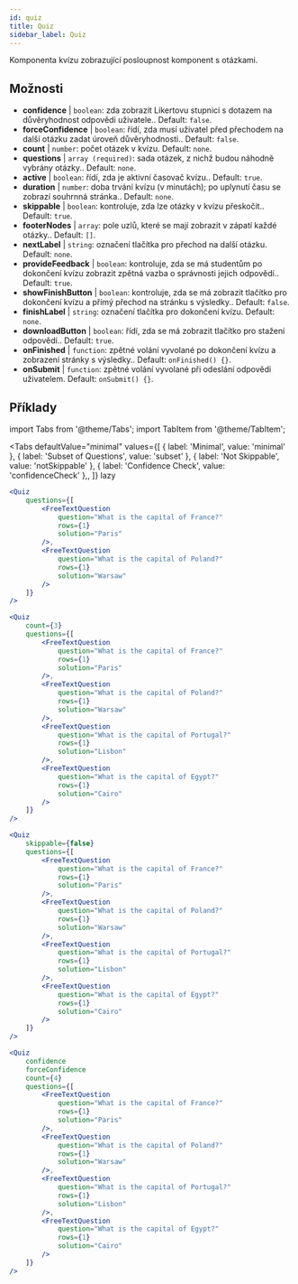 ```yaml
---
id: quiz 
title: Quiz
sidebar_label: Quiz
---
```


Komponenta kvízu zobrazující posloupnost komponent s otázkami.

## Možnosti

* __confidence__ | `boolean`: zda zobrazit Likertovu stupnici s dotazem na důvěryhodnost odpovědi uživatele.. Default: `false`.
* __forceConfidence__ | `boolean`: řídí, zda musí uživatel před přechodem na další otázku zadat úroveň důvěryhodnosti.. Default: `false`.
* __count__ | `number`: počet otázek v kvízu. Default: `none`.
* __questions__ | `array (required)`: sada otázek, z nichž budou náhodně vybrány otázky.. Default: `none`.
* __active__ | `boolean`: řídí, zda je aktivní časovač kvízu.. Default: `true`.
* __duration__ | `number`: doba trvání kvízu (v minutách); po uplynutí času se zobrazí souhrnná stránka.. Default: `none`.
* __skippable__ | `boolean`: kontroluje, zda lze otázky v kvízu přeskočit.. Default: `true`.
* __footerNodes__ | `array`: pole uzlů, které se mají zobrazit v zápatí každé otázky.. Default: `[]`.
* __nextLabel__ | `string`: označení tlačítka pro přechod na další otázku. Default: `none`.
* __provideFeedback__ | `boolean`: kontroluje, zda se má studentům po dokončení kvízu zobrazit zpětná vazba o správnosti jejich odpovědí.. Default: `true`.
* __showFinishButton__ | `boolean`: kontroluje, zda se má zobrazit tlačítko pro dokončení kvízu a přímý přechod na stránku s výsledky.. Default: `false`.
* __finishLabel__ | `string`: označení tlačítka pro dokončení kvízu. Default: `none`.
* __downloadButton__ | `boolean`: řídí, zda se má zobrazit tlačítko pro stažení odpovědí.. Default: `true`.
* __onFinished__ | `function`: zpětné volání vyvolané po dokončení kvízu a zobrazení stránky s výsledky.. Default: `onFinished() {}`.
* __onSubmit__ | `function`: zpětné volání vyvolané při odeslání odpovědi uživatelem. Default: `onSubmit() {}`.


## Příklady

import Tabs from '@theme/Tabs';
import TabItem from '@theme/TabItem';

<Tabs
    defaultValue="minimal"
    values={[
        { label: 'Minimal', value: 'minimal' },
        { label: 'Subset of Questions', value: 'subset' },
        { label: 'Not Skippable', value: 'notSkippable' },
        { label: 'Confidence Check', value: 'confidenceCheck' },,
    ]}
    lazy
>

<TabItem value="minimal">

```jsx live
<Quiz
    questions={[
        <FreeTextQuestion 
            question="What is the capital of France?" 
            rows={1} 
            solution="Paris" 
        />,
        <FreeTextQuestion 
            question="What is the capital of Poland?" 
            rows={1} 
            solution="Warsaw" 
        />
    ]}
/>
```
</TabItem>

<TabItem value="subset">

```jsx live
<Quiz
    count={3}
    questions={[
        <FreeTextQuestion 
            question="What is the capital of France?" 
            rows={1} 
            solution="Paris" 
        />,
        <FreeTextQuestion 
            question="What is the capital of Poland?" 
            rows={1} 
            solution="Warsaw" 
        />,
        <FreeTextQuestion 
            question="What is the capital of Portugal?" 
            rows={1} 
            solution="Lisbon" 
        />,     
        <FreeTextQuestion 
            question="What is the capital of Egypt?" 
            rows={1} 
            solution="Cairo" 
        />
    ]}
/>
```
</TabItem>

<TabItem value="notSkippable" >

```jsx live
<Quiz
    skippable={false}
    questions={[
        <FreeTextQuestion 
            question="What is the capital of France?" 
            rows={1} 
            solution="Paris" 
        />,
        <FreeTextQuestion 
            question="What is the capital of Poland?" 
            rows={1} 
            solution="Warsaw" 
        />,
        <FreeTextQuestion 
            question="What is the capital of Portugal?" 
            rows={1} 
            solution="Lisbon" 
        />,     
        <FreeTextQuestion 
            question="What is the capital of Egypt?" 
            rows={1} 
            solution="Cairo" 
        />
    ]}
/>
```
</TabItem>

<TabItem value="confidenceCheck">

```jsx live
<Quiz
    confidence
    forceConfidence
    count={4}
    questions={[
        <FreeTextQuestion 
            question="What is the capital of France?" 
            rows={1} 
            solution="Paris" 
        />,
        <FreeTextQuestion 
            question="What is the capital of Poland?" 
            rows={1} 
            solution="Warsaw" 
        />,
        <FreeTextQuestion 
            question="What is the capital of Portugal?" 
            rows={1} 
            solution="Lisbon" 
        />,     
        <FreeTextQuestion 
            question="What is the capital of Egypt?" 
            rows={1} 
            solution="Cairo" 
        />
    ]}
/>
```
</TabItem>

</Tabs>
